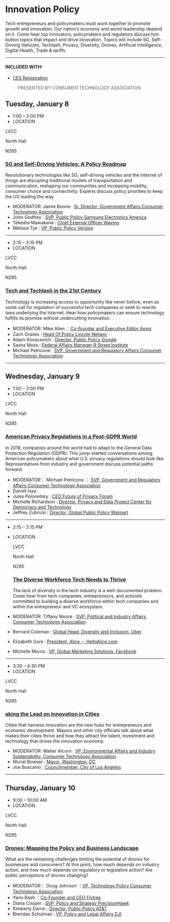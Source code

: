 # Innovation Policy
Tech entrepreneurs and policymakers must work together to promote growth and innovation. Our nation’s economy and world leadership depend on it. Come hear top innovators, policymakers and regulators discuss hot-button topics that impact and drive innovation. Topics will include 5G, Self-Driving Vehicles, Techlash, Privacy, Diversity, Drones, Artificial Intelligence, Digital Health, Trade & tariffs.

----
#### INCLUDED WITH:
 * [CES Registration](https://www.ces.tech/Conference/Conference-Program.aspx)
 >PRESENTED BY CONSUMER TECHNOLOGY ASSOCIATION
 ## Tuesday, January 8
  * 1:00 – 2:00 PM
 * LOCATION
  
  LVCC
  
  North Hall
  
  N285
  ### [5G and Self-Driving Vehicles: A Policy Roadmap](https://www.ces.tech/conference/Innovation-Policy/5G-and-SelfDriving-Vehicles-A-Policy-Roadmap.aspx)
  Revolutionary technologies like 5G, self-driving vehicles and the internet of things are disrupting traditional models of transportation and communication, reshaping our communities and increasing mobility, consumer choice and connectivity. Experts discuss policy priorities to keep the US leading the way.
  * MODERATOR:
  Jamie Boone : [Sr. Director, Government Affairs
Consumer Technology Association](https://www.ces.tech/conference/speaker-directory/Jamie-Boone.aspx)
  * John Godfrey : [SVP, Public Policy
Samsung Electronics America](https://www.ces.tech/conference/speaker-directory/John-Godfrey.aspx)
  * Tekedra Mawakana : [Chief External Officer
Waymo](https://www.ces.tech/conference/speaker-directory/Tekedra-Mawakana.aspx)
  * Melissa Tye : [VP, Public Policy
Verizon](https://www.ces.tech/conference/speaker-directory/Melissa-Tye.aspx)
----
  * 2:15 – 3:15 PM
  * LOCATION
  
  LVCC
  
  North Hall
  
  N285
  ### [Tech and Techlash in the 21st Century](https://www.ces.tech/conference/Innovation-Policy/Tech-and-Techlash-in-the-21st-Century.aspx)
  Technology is increasing access to opportunity like never before, even as some call for regulation of successful tech companies or seek to rewrite laws underlying the Internet. Hear how policymakers can ensure technology fulfills its promise without undercutting innovation.
  * MODERATOR:
  Mike Allen ：[Co-founder and Executive Editor Axios](https://www.ces.tech/conference/speaker-directory/Mike-Allen.aspx)
  * Zach Graves : [Head Of Policy Lincoln Networ](https://www.ces.tech/conference/speaker-directory/Zach-Graves.aspx)
  * Adam-Kovacevich : [Director, Public Policy Google](https://www.ces.tech/conference/speaker-directory/Adam-Kovacevich.aspx)
  * Sasha Moss : [Federal Affairs Manager R Street Institute](https://www.ces.tech/conference/speaker-directory/Sasha-Moss.aspx)
  * Michael Petricone : [SVP, Government and Regulatory Affairs Consumer Technology Association](https://www.ces.tech/conference/speaker-directory/Michael-Petricone.aspx)
  ----
  ## Wednesday, January 9
 * 1:00 – 2:00 PM
 * LOCATION
  
  LVCC
  
  North Hall
  
  N285
  ### [American Privacy Regulations in a Post-GDPR World](https://www.ces.tech/conference/Innovation-Policy/American-Privacy-Regulations-in-a-PostGDPR-World.aspx)
In 2018, companies around the world had to adapt to the General Data Protection Regulation (GDPR). This jump-started conversations among American policymakers about what U.S. privacy regulations should look like. Representatives from industry and government discuss potential paths forward.
 * MODERATOR：
Michael Petricone ： [SVP, Government and Regulatory Affairs Consumer Technology Association]()
 * Darrell Issa :[](https://www.ces.tech/conference/speaker-directory/Darrell-Issa.aspx)
 * Jules Polonetsky : [CEO Future of Privacy Forum](https://www.ces.tech/conference/speaker-directory/Jules-Polonetsky.aspx)
 * Michelle Richardson : [Director, Privacy and Data Project Center for Democracy and Technology](https://www.ces.tech/conference/speaker-directory/Michelle-Richardson.aspx)
 * Jeffrey Zubricki : [Director, Global Public Policy Walmart](https://www.ces.tech/conference/speaker-directory/Jeffrey-Zubricki.aspx)
----
* 2:15 – 3:15 PM
* LOCATION
  
  LVCC
  
  North Hall
  
  N285
  ### [The Diverse Workforce Tech Needs to Thrive](https://www.ces.tech/conference/Innovation-Policy/The-Diverse-Workforce-Tech-Needs-to-Thrive.aspx)
  The lack of diversity in the tech industry is a well-documented problem. Come hear from tech companies, entrepreneurs, and activists committed to building a diverse workforce within tech companies and within the entrepreneur and VC ecosystem.
 * MODERATOR:
  Tiffany Moore : [SVP, Political and Industry Affairs, Consumer Technology Association](https://www.ces.tech/conference/speaker-directory/Tiffany-Moore.aspx)
 * Bernard Coleman : [Global Head, Diversity and Inclusion, Uber](https://www.ces.tech/conference/speaker-directory/Bernard-Coleman.aspx)
 * Elizabeth Gore : [President, Alice -- HelloAlice.com](https://www.ces.tech/conference/speaker-directory/Elizabeth-Gore.aspx)
 * Michelle Morris : [VP, Global Marketing Solutions, Facebook](https://www.ces.tech/conference/speaker-directory/Michelle-Morris.aspx)
  ----
  * 3:30 – 4:30 PM
  * LOCATION
  
  LVCC
  
  North Hall
  
  N285
  ### [aking the Lead on Innovation in Cities](https://www.ces.tech/conference/Innovation-Policy/Taking-the-Lead-on-Innovation-in-Cities.aspx)
  Cities that harness innovation are the new hubs for entrepreneurs and economic development. Mayors and other city officials talk about what makes their cities thrive and how they attract the talent, investment and technology that drives the innovation economy.
 * MODERATOR:
  Walter Alcorn : [VP, Environmental Affairs and Industry Sustainability, Consumer Technology Association](https://www.ces.tech/conference/speaker-directory/Walter-Alcorn.aspx)
 * Muriel Bowser : [Mayor, Washington, DC](https://www.ces.tech/conference/speaker-directory/Muriel-Bowser.aspx)
 * Joe Buscaino : [Councilmember, City of Los Angeles](https://www.ces.tech/conference/speaker-directory/Joe-Buscaino.aspx)
  ----
  ## Thursday, January 10
  * 9:00 – 10:00 AM
  * LOCATION
  
  LVCC
  
  North Hall
  
  N285
  ### [Drones: Mapping the Policy and Business Landscape](https://www.ces.tech/conference/Innovation-Policy/Drones-Mapping-the-Policy-and-Business-Landscape.aspx)
  What are the remaining challenges limiting the potential of drones for businesses and consumers? At this point, how much depends on industry action, and how much depends on regulatory or legislative action? Are public perceptions of drones changing?
 * MODERATOR：
  Doug Johnson ：[VP, Technology Policy Consumer Technology Association](https://www.ces.tech/conference/speaker-directory/Doug-Johnson.aspx)
 * Yariv Bash ：[Co-Founder and CEO Flytrex](https://www.ces.tech/conference/speaker-directory/Yariv-Bash.aspx)
 * Diana Cooper : [SVP, Policy and Strategy PrecisionHawk](https://www.ces.tech/conference/speaker-directory/Diana-Cooper.aspx)
 * Kimberly Darrin : [Director, Public Policy AT&T](https://www.ces.tech/conference/speaker-directory/Kimberly-Darrin.aspx)
 * Brendan Schulman : [VP, Policy and Legal Affairs DJI](https://www.ces.tech/conference/speaker-directory/Brendan-Schulman.aspx)
  

